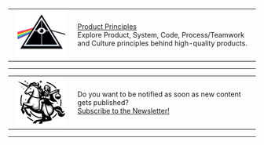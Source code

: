<script async data-uid="441afe2f7b" src="https://testwhere.ck.page/441afe2f7b/index.js"></script>

<table border="0px">
    <tbody>
        <tr>
            <td align="center" vertical-align="center" width="120px">
                <img src="logo-product-principles.png" width="100px">
            </td>
            <td vertical-align="center">
                <p><a href="/product-principles/">Product Principles</a><br>Explore Product, System, Code, Process/Teamwork and Culture principles behind high-quality products.</p>
            </td>
        </tr>
    </tbody>
</table>

---

<table border="0px">
    <tbody>
        <tr>
            <td align="center" vertical-align="center" width="120px">
                <img src="logo.jpg" width="100px">
            </td>
            <td vertical-align="center">
                <p>Do you want to be notified as soon as new content gets published?<br><a data-formkit-toggle="441afe2f7b" href="https://testwhere.ck.page/441afe2f7b">Subscribe to the Newsletter!</a><br></p>
            </td>
        </tr>
    </tbody>
</table>

---